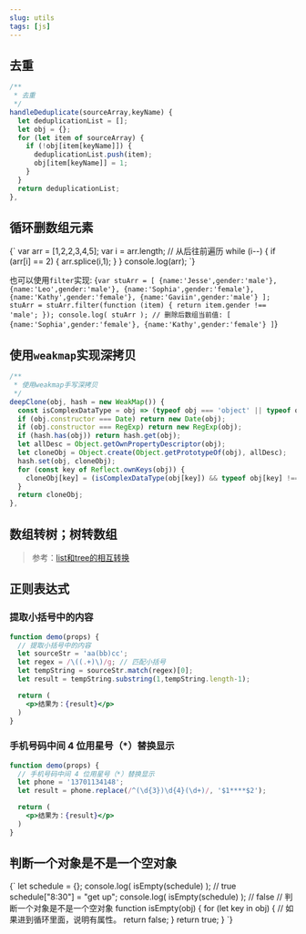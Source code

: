 ```yaml
---
slug: utils
tags: [js]
---
```


## 去重
```js
/**
 * 去重
 */
handleDeduplicate(sourceArray,keyName) {
  let deduplicationList = [];
  let obj = {};
  for (let item of sourceArray) {
    if (!obj[item[keyName]]) {
      deduplicationList.push(item);
      obj[item[keyName]] = 1;
    }
  }
  return deduplicationList;
},
```

## 循环删数组元素
<CodeRun>
{`
var arr = [1,2,2,3,4,5];
var i = arr.length;
// 从后往前遍历
while (i--) {
  if (arr[i] == 2) {
    arr.splice(i,1);
  }
}
console.log(arr);
`}
</CodeRun>

也可以使用`filter`实现:
<CodeRun>
{`
var stuArr = [
  {name:'Jesse',gender:'male'},
  {name:'Leo',gender:'male'},
  {name:'Sophia',gender:'female'},
  {name:'Kathy',gender:'female'},
  {name:'Gaviin',gender:'male'}
];
stuArr = stuArr.filter(function (item) {
  return item.gender !== 'male';
});
console.log( stuArr );
// 删除后数组当前值: [ {name:'Sophia',gender:'female'}, {name:'Kathy',gender:'female'} ]
`}
</CodeRun>

## 使用`weakmap`实现深拷贝
```js
/**
 * 使用weakmap手写深拷贝
 */
deepClone(obj, hash = new WeakMap()) {
  const isComplexDataType = obj => (typeof obj === 'object' || typeof obj === 'function') && (obj !== null);
  if (obj.constructor === Date) return new Date(obj);
  if (obj.constructor === RegExp) return new RegExp(obj);
  if (hash.has(obj)) return hash.get(obj);
  let allDesc = Object.getOwnPropertyDescriptor(obj);
  let cloneObj = Object.create(Object.getPrototypeOf(obj), allDesc);
  hash.set(obj, cloneObj);
  for (const key of Reflect.ownKeys(obj)) {
    cloneObj[key] = (isComplexDataType(obj[key]) && typeof obj[key] !== 'function') ? this.deepClone(obj[key], hash) : obj[key];
  }
  return cloneObj;
},
```

## 数组转树；树转数组
> 参考：[list和tree的相互转换](https://juejin.cn/post/6952442048708345863)

## 正则表达式
### 提取小括号中的内容
```jsx live
function demo(props) {
  // 提取小括号中的内容
  let sourceStr = 'aa(bb)cc';
  let regex = /\((.+)\)/g; // 匹配小括号
  let tempString = sourceStr.match(regex)[0];
  let result = tempString.substring(1,tempString.length-1);

  return (
    <p>结果为：{result}</p>
  )
}
```

### 手机号码中间 4 位用星号（*）替换显示
```jsx live
function demo(props) {
  // 手机号码中间 4 位用星号（*）替换显示
  let phone = '13701134148';
  let result = phone.replace(/^(\d{3})\d{4}(\d+)/, '$1****$2');

  return (
    <p>结果为：{result}</p>
  )
}
```

## 判断一个对象是不是一个空对象
<CodeRun>
{`
let schedule = {};
console.log( isEmpty(schedule) ); // true
schedule["8:30"] = "get up";
console.log( isEmpty(schedule) ); // false
// 判断一个对象是不是一个空对象
function isEmpty(obj) {
  for (let key in obj) {
    // 如果进到循环里面，说明有属性。
    return false;
  }
  return true;
}
`}
</CodeRun>